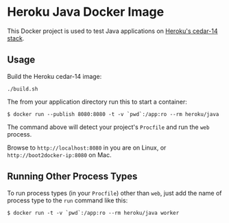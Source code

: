 # Heroku Java Docker Image

This Docker project is used to test Java applications on [Heroku's cedar-14 stack](https://devcenter.heroku.com/articles/cedar).

## Usage

Build the Heroku cedar-14 image:

```
./build.sh
```

The from your application directory run this to start a container:

```
$ docker run --publish 8080:8080 -t -v `pwd`:/app:ro --rm heroku/java
```

The command above will detect your project's `Procfile` and run the `web` process.

Browse to `http://localhost:8080` in you are on Linux, or `http://boot2docker-ip:8080` on Mac.

## Running Other Process Types

To run process types (in your `Procfile`) other than `web`, just add the name
of process type to the `run` command like this:

```
$ docker run -t -v `pwd`:/app:ro --rm heroku/java worker
```

